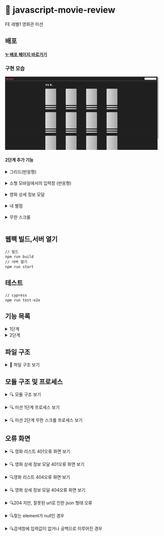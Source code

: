 # 🍿 javascript-movie-review

FE 레벨1 영화관 미션

## 배포

#### [✨ 배포 페이지 바로가기](https://badahertz52.github.io/javascript-movie-review/dist)

### 구현 모습

<img src="./readmeImages/movie_review_step1.gif" width="600px" />

#### 2단계 추가 기능

<details>
  <summary> 그리드(반응형) </summary>
  <div markdown="1">
 <img src="./readmeImages/그리드반응형.gif" alt="그리드 반응형" width="600px">
  
  </div>
</details>
<br/>

<details>
  <summary> 소형 모바일에서의 입력창 (반응형) </summary>
  <div markdown="1">
  
 <img src="./readmeImages/search_input.gif" alt="소형 모바일에서의 입력창" width="600px">
  
  </div>
</details>
<br/>
<details>
  <summary> 영화 상세 정보 모달</summary>
  <div markdown="1">
  
 <img src="./readmeImages/상세모달_스켈레톤.gif" alt="영화 상세 정보 모달" width="600px">
  
  </div>
</details>
<br/>

<details>
  <summary> 내 별점 </summary>
  <div markdown="1">
  
 <img src="./readmeImages/별점.gif" alt="별점" width="600px">
  
  </div>
</details>
<br/>

<details>
  <summary> 무한 스크롤</summary>
  <div markdown="1">
  
 <img src="./readmeImages/무한스크롤.gif" alt="무한 스크롤" width="600px">
  
  </div>
</details>
<br/>

## 웹팩 빌드,서버 열기

```dash
// 빌드
npm run build
// 서버 열기
npm run start
```

## 테스트

```dash
// cypress
npm run test-e2e
```

## 기능 목록

<details>
  <summary>1단계</summary>
  <div markdown="1">
  
  ### 도메인 로직
  
  #### MovieListAPIClient
  
  - api 데이터 받아오기
  - 더보기 버튼 숨길지 보일지 결정
  
  #### DataStateStore
  
  - 데이터 관리
  - 스택으로 관리
  - 이전 데이터와 합쳐짐
  
  ### 영화 리스트 구현
  
  - DataStateStore의 데이터를 받아와서 영화 리스트를 보여줌
  - 스크롤: 스롤링 기능
  
  ### 영화 검색 기능
  
  #### 검색 입력창
  
  - enter 키, 검색 아이콘 클릭 시 검색 진행
  
  #### 검색 결과에 따른 영화 리스트
  
  - 검색 결과에 따라 영화 리스트와 타이틀 변경
  
  ### 더보기 버튼
  
  - api를 통해 데이터를 불어올때, 다음 검색 대상이 존재하는지 여부에 따라 더보기 버튼을 숨기거나 보여줌
  
  </div>
</details>

<details>
  <summary>2단계</summary>
  <div markdown="1">

### 영화 상세 정보 조회

- 모달창
- 모달 창 닫기
- UX 고려
- ex: esc키,백그라운드 클릭 시
- 정보 목록
  - 포스터
  - 제목
  - 장르
  - 별점
  - 설명
  - 내 별점 (별점 , 점수)
- http 오류 또는 정보 없을 경우 오류 화면

### 별점 매기기

- 위치: 영화 상세 정보 모달창
- 새로 고침 하더라도, 유저가 남긴 별점 유지 (로컬 스토리시 사용)
- 별점 클릭 해서 별점 반영
- 별점은 5개로 구성
- 별점 별, 영화 평 보여주기
  - 2점: 최악이예요
  - 4점: 별로예요
  - 6점: 보통이에요
  - 8점: 재미있어요
  - 10점: 명작이에요

### 무한 스크롤

- 더 보기 버튼이 아닌 스크롤로 영화 데이터를 불러와 리스트에 추가
- 더 이상 불러올 데이터가 없을 경우 이에 대한 컴포넌트 추가
- 더 이상 블러올 데이터가 없을 경우 api 요청 하지 않기

### 반응형

- 영화 목록
  - 데스크탑: 한 줄에 4개
  - 태블릿 : 한 줄에 3개
  - 폰: 한 줄에 2개
- 검색 입력창

  </div>
</details>

## 파일 구조

<details>
<summary> 📂 파일 구조 보기</summary>
<div markdown="1">

```
📦src
 ┣ 📂components
 ┃ ┣ 📂error
 ┃ ┃ ┣ 📂controller
 ┃ ┃ ┃ ┗ 📜ErrorViewController.ts
 ┃ ┃ ┣ 📜ErrorBox.ts
 ┃ ┃ ┣ 📜ErrorImg.ts
 ┃ ┃ ┣ 📜ErrorMessage.ts
 ┃ ┃ ┣ 📜ErrorView.ts
 ┃ ┃ ┣ 📜index.ts
 ┃ ┃ ┗ 📜NullElementError.ts
 ┃ ┣ 📂modal
 ┃ ┃ ┣ 📂controller
 ┃ ┃ ┃ ┗ 📜ModalContainerController.ts
 ┃ ┃ ┣ 📜AlertModal.ts
 ┃ ┃ ┣ 📜index.ts
 ┃ ┃ ┣ 📜ModalCloseButton.ts
 ┃ ┃ ┣ 📜ModalContainer.ts
 ┃ ┃ ┣ 📜MovieInfoModal.ts
 ┃ ┃ ┗ 📜ToastModal.ts
 ┃ ┣ 📂movie
 ┃ ┃ ┣ 📂controller
 ┃ ┃ ┃ ┗ 📜ChangedMovieListRenderer.ts
 ┃ ┃ ┣ 📜index.ts
 ┃ ┃ ┣ 📜MovieCard.ts
 ┃ ┃ ┣ 📜MovieImg.ts
 ┃ ┃ ┣ 📜MovieItem.ts
 ┃ ┃ ┣ 📜MovieList.ts
 ┃ ┃ ┣ 📜MovieListContainer.ts
 ┃ ┃ ┣ 📜MovieListLastItem.ts
 ┃ ┃ ┣ 📜MovieListTitle.ts
 ┃ ┃ ┣ 📜MovieScore.ts
 ┃ ┃ ┣ 📜MovieTitle.ts
 ┃ ┃ ┣ 📜NoMoreMovieDataItem.ts
 ┃ ┃ ┗ 📜NoneMovieItem.ts
 ┃ ┣ 📂searching
 ┃ ┃ ┣ 📜index.ts
 ┃ ┃ ┣ 📜SearchBox.ts
 ┃ ┃ ┗ 📜SearchBoxResponsiveHandler.ts
 ┃ ┣ 📂skeleton
 ┃ ┃ ┣ 📂controller
 ┃ ┃ ┃ ┗ 📜SkeletonController.ts
 ┃ ┃ ┣ 📜index.ts
 ┃ ┃ ┣ 📜SkeletonCard.ts
 ┃ ┃ ┣ 📜SkeletonInfo.ts
 ┃ ┃ ┣ 📜SkeletonList.ts
 ┃ ┃ ┣ 📜SkeletonListContainer.ts
 ┃ ┃ ┣ 📜SkeletonMovieImg.ts
 ┃ ┃ ┣ 📜SkeletonMovieTitle.ts
 ┃ ┃ ┗ 📜SkeletonTextBox.ts
 ┃ ┣ 📂userScore
 ┃ ┣ 📜Header.ts
 ┃ ┣ 📜index.ts
 ┃ ┣ 📜Label.ts
 ┃ ┣ 📜RefreshButton.ts
 ┃ ┗ 📜UserScore.ts
 ┣ 📂constants
 ┃ ┣ 📜component.ts
 ┃ ┣ 📜errorMessage.ts
 ┃ ┣ 📜index.ts
 ┃ ┗ 📜system.ts
 ┣ 📂images
 ┃ ┣ 📜circle-exclamation.svg
 ┃ ┣ 📜logo.png
 ┃ ┣ 📜logo_small.png
 ┃ ┣ 📜no_image.svg
 ┃ ┣ 📜no_movie.svg
 ┃ ┣ 📜search_button.png
 ┃ ┣ 📜star_empty.png
 ┃ ┣ 📜star_filled.png
 ┃ ┣ 📜tape.svg
 ┃ ┣ 📜trash.svg
 ┃ ┣ 📜triangle_exclamation.svg
 ┃ ┗ 📜xmark.svg
 ┣ 📂model
 ┃ ┣ 📜APIClient.ts
 ┃ ┣ 📜APIHandlerForScroll.ts
 ┃ ┣ 📜DataFetcher.ts
 ┃ ┣ 📜DataStateStore.ts
 ┃ ┣ 📜index.ts
 ┃ ┗ 📜LocalStorageHandlerForUserScore.ts
 ┣ 📂styles
 ┃ ┣ 📜common.css
 ┃ ┣ 📜error.css
 ┃ ┣ 📜header.css
 ┃ ┣ 📜modal.css
 ┃ ┣ 📜movie-info-modal.css
 ┃ ┣ 📜movie-list.css
 ┃ ┣ 📜refresh-button.css
 ┃ ┣ 📜reset.css
 ┃ ┣ 📜search-box.css
 ┃ ┣ 📜skeleton.css
 ┃ ┗ 📜style-constants.css
 ┣ 📂type
 ┃ ┣ 📜global.d.ts
 ┃ ┗ 📜movie.ts
 ┣ 📂utils
 ┃ ┣ 📜changeElementClass.ts
 ┃ ┣ 📜createElementWithAttribute.ts
 ┃ ┣ 📜debouneFunc.ts
 ┃ ┣ 📜ElementFinder.ts
 ┃ ┣ 📜handleFetchData.ts
 ┃ ┣ 📜index.ts
 ┃ ┣ 📜ScrollController.ts
 ┃ ┣ 📜ScrollObserver.ts
 ┃ ┗ 📜WindowResponsiveHandler.ts
 ┣ 📜app.ts
 ┣ 📜config.ts
 ┗ 📜index.js
```

- 추가 설명
  - component이름/controller : 컴포넌트와 관련있는 컨트롤러 관리
  </div>
  </details>

## 모듈 구조 및 프로세스

<details>
  <summary>🔍 모듈 구조 보기</summary>
  <div markdown="1">
  <br/>
  <img src="./readmeImages/모듈구조.png" alt="모둘 구조" width="700px" />
  </div>
</details>
<br/>

<details>
  <summary>🔍 미션 1단계 프로세스 보기</summary>
  <div markdown="1">
  <br/>
  <img src="./readmeImages/movie_review_step1_process.png" alt="영화 리뷰 미션 step1 프로세스" width="700px">
  </div>
</details>
<br/>

<details>
  <summary>🔍 미션 2단계 무한 스크롤 프로세스 보기</summary>
  <div markdown="1">
  <br/>
  <img src="./readmeImages/무한스크롤_순서도.png" alt="무한 스크롤 프로세스" width="700px">
  </div>
</details>

## 오류 화면

<details>
  <summary> 🔍 영화 리스트 401오류 화면 보기</summary>
  <div markdown="401">
  <br/>
  <img src="./readmeImages/401_error.png" alt="401 error" width="500px" />
  </div>
</details>

<br/>

<details>
  <summary> 🔍 영화 상세 정보 모달 401오류 화면 보기</summary>
  <div markdown="401">
  <br/>
  <img src="./readmeImages/info_401.png" alt="401 error" height="450px" />
  </div>
</details>
<br/>
<details>
  <summary>🔍영화 리스트 404오류 화면 보기</summary>
  <div markdown="404">
  <br/>
  <img src="./readmeImages/404_error.png" alt="404error" width="500px"  />
  </div>
</details>

<br/>
<details>
  <summary>🔍 영화 상세 정보 모달 404오류 화면 보기</summary>
  <div markdown="404">
  <br/>
  <img src="./readmeImages/info_404.png" alt="404error" height="450px"  />
  </div>
</details>
<br/>
<details>
  <summary> 🔍204 지만, 잘못된 url로 인한 json 형태 오류</summary>
  <div markdown="204">
  <br/>
  <div>  데이터 통신을 성공했지만, url이 잘못되어 response를 json형태로 변형하지 못할 때 오류 화면
  </div>
  <br/>
  <img src="./readmeImages/json_error.png" alt="json error" width="500px"  />
  </div>
</details>

<br/>

<details>
  <summary> 🔍찾는 element가 null인 경우</summary>
  <div markdown="alert">
  <br/>
    <img src="./readmeImages/null_error.png" alt="json error" width="500px"  />
  </div>
</details>

<br/>

<details>
  <summary> 🔍검색창에 입력값이 없거나 공백으로 이루어진 경우</summary>
  <div markdown="alert">
  <br/>
    <img src="./readmeImages/undefined_input.gif" alt="input error"  />
  </div>
</details>
